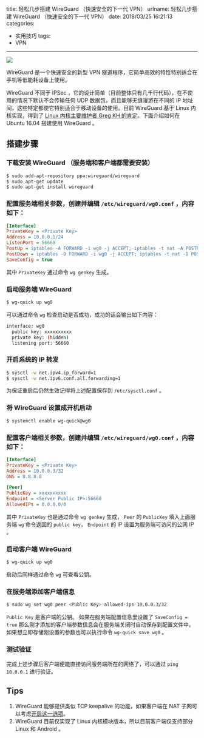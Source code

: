 title: 轻松几步搭建 WireGuard （快速安全的下一代 VPN）
urlname: 轻松几步搭建 WireGuard （快速安全的下一代 VPN）
date: 2018/03/25 16:21:13
categories:
- 实用技巧
tags:
- VPN

---
![](https://image.covertness.cn/wire_guard_vpn/best-vpn-software.png)

WireGuard 是一个快速安全的新型 VPN 隧道程序，它简单高效的特性特别适合在手机等低能耗设备上使用。
<!-- more -->

WireGuard 不同于 IPSec ，它的设计简单（目前整体只有几千行代码），在不使用的情况下默认不会传输任何 UDP 数据包，而且能够无缝漫游在不同的 IP 地址间，这些特定都使它特别适合于移动设备的使用。目前 WireGuard 基于 Linux 内核实现，得到了 [Linux 内核主要维护者 Greg KH 的肯定](http://plus.google.com/+gregkroahhartman/posts/jD6N4BzToa3)。下面介绍如何在 Ubuntu 16.04 搭建使用 WireGuard 。

## 搭建步骤
### 下载安装 WireGuard （服务端和客户端都需要安装）
```bash
$ sudo add-apt-repository ppa:wireguard/wireguard
$ sudo apt-get update
$ sudo apt-get install wireguard
```

### 配置服务端相关参数，创建并编辑 `/etc/wireguard/wg0.conf` ，内容如下：
```ini
[Interface]
PrivateKey = <Private Key>
Address = 10.0.0.1/24
ListenPort = 56660
PostUp = iptables -A FORWARD -i wg0 -j ACCEPT; iptables -t nat -A POSTROUTING -o eth0 -j MASQUERADE; ip6tables -A FORWARD -i wg0 -j ACCEPT; ip6tables -t nat -A POSTROUTING -o eth0 -j MASQUERADE
PostDown = iptables -D FORWARD -i wg0 -j ACCEPT; iptables -t nat -D POSTROUTING -o eth0 -j MASQUERADE; ip6tables -D FORWARD -i wg0 -j ACCEPT; ip6tables -t nat -D POSTROUTING -o eth0 -j MASQUERADE
SaveConfig = true
```
其中 `PrivateKey` 通过命令 `wg genkey` 生成。

### 启动服务端 WireGuard
```bash
$ wg-quick up wg0
```
可以通过命令 `wg` 检查启动是否成功，成功的话会输出如下内容：
```bash
interface: wg0
  public key: xxxxxxxxxx
  private key: (hidden)
  listening port: 56660
```

### 开启系统的 IP 转发
```bash
$ sysctl -w net.ipv4.ip_forward=1
$ sysctl -w net.ipv6.conf.all.forwarding=1
```
为保证重启后仍然生效记得将上述配置保存到 `/etc/sysctl.conf` 。

### 将 WireGuard 设置成开机启动
```bash
$ systemctl enable wg-quick@wg0
```

### 配置客户端相关参数，创建并编辑 `/etc/wireguard/wg0.conf` ，内容如下：
```ini
[Interface]
PrivateKey = <Private Key>
Address = 10.0.0.3/32
DNS = 8.8.8.8

[Peer]
PublicKey = xxxxxxxxxx
Endpoint = <Server Public IP>:56660
AllowedIPs = 0.0.0.0/0
```
其中 `PrivateKey` 也是通过命令 `wg genkey` 生成， `Peer` 的 `PublicKey` 填入上面服务端 `wg` 命令返回的 `public key`， `Endpoint` 的 IP 设置为服务端可访问的公网 IP 。

### 启动客户端 WireGuard
```bash
$ wg-quick up wg0
```
启动后同样通过命令 `wg` 可查看公钥。

### 在服务端添加客户端信息
```bash
$ sudo wg set wg0 peer <Public Key> allowed-ips 10.0.0.3/32
```
`Public Key` 是客户端的公钥。
如果在服务端配置信息里设置了 `SaveConfig = true` 那么刚才添加的客户端参数信息会在服务端关闭时自动保存到配置文件中。如果想立即存储刚设置的参数也可以执行命令 `wg-quick save wg0` 。

### 测试验证
完成上述步骤后客户端便能直接访问服务端所在的网络了，可以通过 `ping 10.0.0.1` 进行验证。

## Tips
1. WireGuard 能够提供类似 TCP keepalive 的功能，如果客户端在 NAT 子网可以考虑[开启这一选项](https://www.wireguard.com/quickstart/#nat-and-firewall-traversal-persistence)。
2. WireGuard 目前仅实现了 Linux 内核模块版本，所以目前客户端仅支持部分 Linux 和 Android 。

